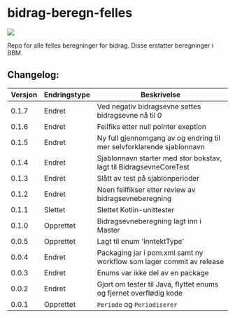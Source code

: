 # bidrag-beregn-felles
![](https://github.com/navikt/bidrag-beregn-felles/workflows/maven%20deploy/badge.svg)

Repo for alle felles beregninger for bidrag. Disse erstatter beregninger i BBM.

## Changelog:

Versjon | Endringstype | Beskrivelse
--------|--------------|------------
0.1.7   | Endret       | Ved negativ bidragsevne settes bidragsevne nå til 0
0.1.6   | Endret       | Feilfiks etter null pointer exeption
0.1.5   | Endret       | Ny full gjennomgang av og endring til mer selvforklarende sjablonnavn
0.1.4   | Endret       | Sjablonnavn starter med stor bokstav, lagt til BidragsevneCoreTest
0.1.3   | Endret       | Slått av test på sjablonperioder
0.1.2   | Endret       | Noen feilfikser etter review av bidragsevneberegning
0.1.1   | Slettet      | Slettet Kotlin-unittester
0.1.0   | Opprettet    | Bidragsevneberegning lagt inn i Master
0.0.5   | Opprettet    | Lagt til enum 'InntektType'
0.0.4   | Endret       | Packaging jar i pom.xml samt ny workflow som lager commit av release
0.0.3   | Endret       | Enums var ikke del av en package
0.0.2   | Endret       | Gjort om tester til Java, flyttet enums og fjernet overflødig kode
0.0.1   | Opprettet    | `Periode` og `Periodiserer`
